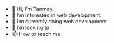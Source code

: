 - 👋 Hi, I’m Tanmay. 
- 👀 I’m interested in web development. 
- 🌱 I’m currently doing web development.
- 💞️ I’m looking to  
- 📫 How to reach me

<!---
TanmayKumar005/TanmayKumar005 is a ✨ special ✨ repository because its `README.md` (this file) appears on your GitHub profile.
You can click the Preview link to take a look at your changes.
--->
